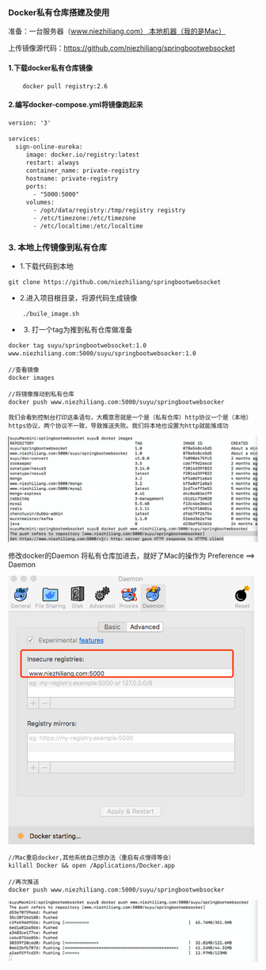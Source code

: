 ### Docker私有仓库搭建及使用

准备：一台服务器（www.niezhiliang.com）,本地机器（我的是Mac）

上传镜像源代码：https://github.com/niezhiliang/springbootwebsocket

#### 1.下载docker私有仓库镜像

```
	docker pull registry:2.6
```

#### 2.编写docker-compose.yml将镜像跑起来

```
version: '3'

services:
  sign-online-eureka:
     image: docker.io/registry:latest
     restart: always
     container_name: private-registry
     hostname: private-registry
     ports:
       - "5000:5000"
     volumes:
       - /opt/data/registry:/tmp/registry registry
       - /etc/timezone:/etc/timezone
       - /etc/localtime:/etc/localtime
```

### 3. 本地上传镜像到私有仓库

- 1.下载代码到本地

```
git clone https://github.com/niezhiliang/springbootwebsocket
```

- 2.进入项目根目录，将源代码生成镜像

```
	./buile_image.sh
```

- 3. 打一个tag为推到私有仓库做准备

```
docker tag suyu/springbootwebsocket:1.0 www.niezhiliang.com:5000/suyu/springbootwebsocker:1.0

//查看镜像
docker images 

//将镜像推动到私有仓库
docker push www.niezhiliang.com:5000/suyu/springbootwebsocker

```
	
`我们会看到控制台打印这条语句，大概意思就是一个是（私有仓库）http协议一个是（本地）https协议，两个协议不一致，导致推送失败。我们将本地也设置为http就能推成功`

![异常](https://github.com/niezhiliang/technical-doc/blob/master/imgs/register1.png)

修改docker的Daemon 将私有仓库加进去，就好了Mac的操作为 Preference ==> Daemon


![设置](https://github.com/niezhiliang/technical-doc/blob/master/imgs/register2.png)


```
//Mac重启docker,其他系统自己想办法（重启有点慢得等会）
killall Docker && open /Applications/Docker.app

//再次推送
docker push www.niezhiliang.com:5000/suyu/springbootwebsocker
```
	
![成功](https://github.com/niezhiliang/technical-doc/blob/master/imgs/register3.png)




